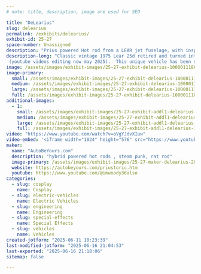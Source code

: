 ```yaml
---
# note: title, description, image are used for SEO

title: "DeLearius"
slug: delearius
permalink: /exhibits/delearius/
exhibit-id: 25-27
space-number: Unassigned
description: "Prius powered Hot rod from a LEAR jet fuselage, with inspiration from Sci-Fi"
description-long: "Classic vintage 1975 Lear 25d retired and turned into a steet rod.
 (youtube videos editing now may 2025).  This unique vehicle has been shortened to  8 feet wide by 10 feet tall and 26 feet long.  An infinity mirror in the afterburner provides real world special effects.   It is powered by a 1.5 liter toyota hybrid system and a 1.1 kw/hour battery pack.  Viewers are welcome to climb aboard and view the mixture of retro and modern instruments on the  functional dash"
image: /assets/images/exhibit-images/25-27-exhibit-delearius-1000011186-large.jpg
image-primary: 
  small: /assets/images/exhibit-images/25-27-exhibit-delearius-1000011186-small.jpg
  medium: /assets/images/exhibit-images/25-27-exhibit-delearius-1000011186-medium.jpg
  large: /assets/images/exhibit-images/25-27-exhibit-delearius-1000011186-large.jpg
  full: /assets/images/exhibit-images/25-27-exhibit-delearius-1000011186-full.jpg
additional-images: 
  - 1:
    small: /assets/images/exhibit-images/25-27-exhibit-addl1-delearius-1000011182-small.jpg
    medium: /assets/images/exhibit-images/25-27-exhibit-addl1-delearius-1000011182-medium.jpg
    large: /assets/images/exhibit-images/25-27-exhibit-addl1-delearius-1000011182-large.jpg
    full: /assets/images/exhibit-images/25-27-exhibit-addl1-delearius-1000011182-full.jpg
video: "https://www.youtube.com/watch?v=oVgYJdvXIuw"
video-embed: '<iframe width="1024" height="576" src="https://www.youtube.com/embed/oVgYJdvXIuw?feature=oembed" frameborder="0" allow="accelerometer; autoplay; clipboard-write; encrypted-media; gyroscope; picture-in-picture; web-share" referrerpolicy="strict-origin-when-cross-origin" allowfullscreen title="Florida man builds Lear Jet hot rod"></iframe>'
maker: 
  name: "AutoBeYours.com"
  description: "hybrid powered hot rods , steam punk, rat rod"
  image-primary: /assets/images/exhibit-images/25-27-maker-delearius-20241113-111004-medium.jpg
  website: https://autobeyours.com/priustoric.htm
  youtube: https://www.youtube.com/@imwoody36also
categories: 
  - slug: cosplay
    name: Cosplay
  - slug: electric-vehicles
    name: Electric Vehicles
  - slug: engineering
    name: Engineering
  - slug: special-effects
    name: Special Effects
  - slug: vehicles
    name: Vehicles
created-jotform: "2025-06-11 10:23:39"
last-modified-jotform: "2025-06-16 21:04:53"
last-exported: "2025-06-16 21:18:06"
sitemap: false

---
```


